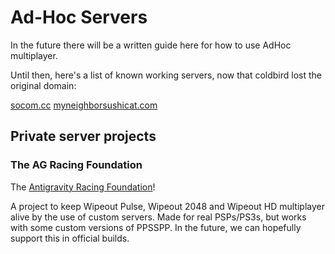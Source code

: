 # Ad-Hoc Servers

In the future there will be a written guide here for how to use AdHoc multiplayer.

Until then, here's a list of known working servers, now that coldbird lost the original domain:

[socom.cc](http://socom.cc)
[myneighborsushicat.com](http://myneighborsushicat.com)

## Private server projects

### The AG Racing Foundation

The [Antigravity Racing Foundation](https://agracingfoundation.org/)!

A project to keep Wipeout Pulse, Wipeout 2048 and Wipeout HD multiplayer alive by the use of custom servers. Made for real PSPs/PS3s, but works with some custom versions of PPSSPP. In the future, we can hopefully support this in official builds.
